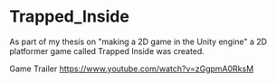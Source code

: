 # Trapped_Inside
As part of my thesis on "making a 2D game in the Unity engine" a 2D platformer game called Trapped Inside was created.

Game Trailer
https://www.youtube.com/watch?v=zGgpmA0RksM
